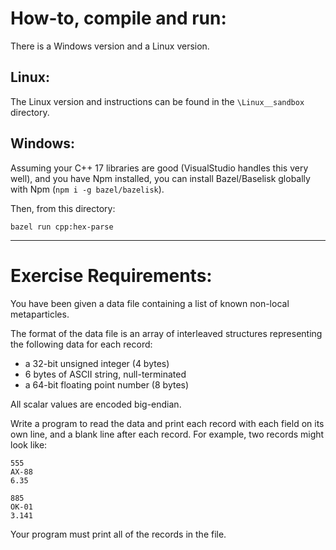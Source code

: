 

# How-to, compile and run:

There is a Windows version and a Linux version.  


## Linux:

The Linux version and instructions can be found in the `\Linux__sandbox` directory.


## Windows:

Assuming your C++ 17 libraries are good (VisualStudio handles this very well), and you have Npm installed, you can install Bazel/Baselisk globally with Npm (`npm i -g bazel/bazelisk`).  

Then, from this directory:

`bazel run cpp:hex-parse`



______________________________________________________________________


# Exercise Requirements:


You have been given a data file containing a list of known non-local
metaparticles.

The format of the data file is an array of interleaved structures representing
the following data for each record:

* a 32-bit unsigned integer (4 bytes)
* 6 bytes of ASCII string, null-terminated
* a 64-bit floating point number (8 bytes)

All scalar values are encoded big-endian.

Write a program to read the data and print each record with each field on its
own line, and a blank line after each record.  For example, two records might
look like:

```
555
AX-88
6.35

885
OK-01
3.141

```

Your program must print all of the records in the file.

